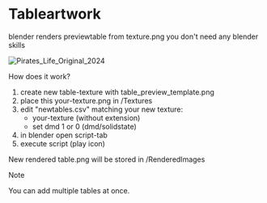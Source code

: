 # Tableartwork
blender renders previewtable from texture.png
you don't need any blender skills

![Pirates_Life_Original_2024](https://github.com/user-attachments/assets/f491e20f-9c20-414a-876b-b10cfcd3f8a9)

How does it work?

1) create new table-texture with table_preview_template.png
2) place this your-texture.png in /Textures
3) edit "newtables.csv" matching your new texture:
   - your-texture (without extension)
   - set dmd 1 or 0 (dmd/solidstate)
4) in blender open script-tab
5) execute script (play icon)

New rendered table.png will be stored in /RenderedImages

> [!NOTE]
> You can add multiple tables at once.

